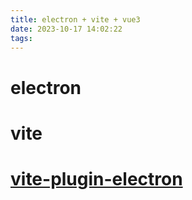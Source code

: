 ```yaml
---
title: electron + vite + vue3
date: 2023-10-17 14:02:22
tags:
---
```


# electron  

# vite


# [vite-plugin-electron](https://github.com/electron-vite/vite-plugin-electron)